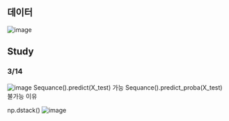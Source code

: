 ## 데이터

![image](https://user-images.githubusercontent.com/74644453/158055602-a2760ae7-a956-4989-9db6-83b81770e2f0.png)

## Study

### 3/14
![image](https://user-images.githubusercontent.com/74644453/158306305-2eaea860-4329-487a-8fa2-4f001fd28f3b.png)
Sequance().predict(X_test) 가능
Sequance().predict_proba(X_test) 불가능 이유

np.dstack()
![image](https://user-images.githubusercontent.com/74644453/158306453-bc1cdff2-1b65-49e3-8bfb-b0945ed6f4bf.png)


